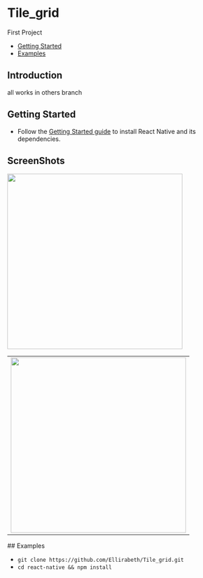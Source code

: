 # Tile_grid
First Project



- [Getting Started](#getting-started)
- [Examples](#examples)

## Introduction

all works in others branch

## Getting Started

- Follow the [Getting Started guide](https://github.com/Ellirabeth/Tile_grid) to install React Native and its dependencies.

## ScreenShots

<table>
    <tr>
        <td>
            <img src="https://raw.github.com/Ellirabeth/Tile_grid/develop/ScreenShot_example/2016_02_23_00_11_53_My_Title_game.png" width="400px"/>
        </td>
        <td.>
            <img src="https://raw.github.com/kennycason/java_games/master/doc/screenshots/zelda5..png" width="400px"/>
        </td.>
    </tr>
</table>    
## Examples

- `git clone https://github.com/Ellirabeth/Tile_grid.git`
- `cd react-native && npm install`
